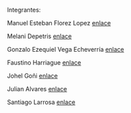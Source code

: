 Integrantes:

Manuel Esteban Florez Lopez [enlace](https://www.linkedin.com/in/manuel14mds/)

Melani Depetris [enlace](https://www.linkedin.com/in/melani-depetris/)

Gonzalo Ezequiel Vega Echeverría [enlace](https://www.linkedin.com/in/gevegaeche/)

Faustino Harriague [enlace](https://www.linkedin.com/in/faustino-harriague-26532299/)

Johel Goñi [enlace](https://www.linkedin.com/in/jgoni/)

Julian Alvares [enlace](https://www.linkedin.com/in/julian-alvarez-713172246/)

Santiago Larrosa [enlace](https://www.linkedin.com/in/santiago-larrosa-bauz%C3%A1-99b740251/)
